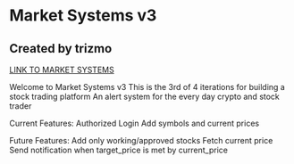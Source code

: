 # Market Systems v3
## Created by trizmo

[LINK TO MARKET SYSTEMS](https://fathomless-everglades-95313.herokuapp.com/)

Welcome to Market Systems v3
This is the 3rd of 4 iterations for building a stock trading platform
An alert system for the every day crypto and stock trader

Current Features:
Authorized Login
Add symbols and current prices


Future Features:
Add only working/approved stocks
Fetch current price
Send notification when target_price is met by current_price
